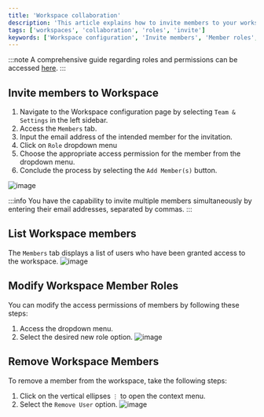 ```yaml
---
title: 'Workspace collaboration'
description: 'This article explains how to invite members to your workspace, change their roles and procedure to remove them from the workspace.'
tags: ['workspaces', 'collaboration', 'roles', 'invite']
keywords: ['Workspace configuration', 'Invite members', 'Member roles', 'Access permissions', 'Displaying workspace members', 'Modifying member roles', 'Removing workspace members', 'Workspace collaboration', 'Team collaboration', 'Access control', 'Role-based permissions', 'Workspace management', 'User roles', 'Workspace settings', 'Workspace administration', 'Member invitation', 'User access', 'Member management', 'Workspace teamwork', 'Workspace organization']
---
```


:::note
A comprehensive guide regarding roles and permissions can be accessed [here](/roles-and-permissions/overview).
:::

## Invite members to Workspace
1. Navigate to the Workspace configuration page by selecting `Team & Settings` in the left sidebar.
2. Access the `Members` tab.
3. Input the email address of the intended member for the invitation.
4. Click on `Role` dropdown menu
5. Choose the appropriate access permission for the member from the dropdown menu.
6. Conclude the process by selecting the `Add Member(s)` button.

![image](/img/v2/workspace/workspace-collaboration.png)

:::info
You have the capability to invite multiple members simultaneously by entering their email addresses, separated by commas.
:::


## List Workspace members
The `Members` tab displays a list of users who have been granted access to the workspace.
![image](/img/v2/workspace/workspace-members-list.png)

## Modify Workspace Member Roles
You can modify the access permissions of members by following these steps:
1. Access the dropdown menu.
2. Select the desired new role option.
   ![image](/img/v2/workspace/workspace-members-role-change.png)

## Remove Workspace Members
To remove a member from the workspace, take the following steps:
1. Click on the vertical ellipses `⋮` to open the context menu.
2. Select the `Remove User` option.
   ![image](/img/v2/workspace/workspace-members-remove.png)

